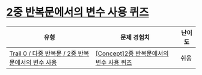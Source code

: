 # [2중 반복문에서의 변수 사용 퀴즈](https://www.codetree.ai/trails/complete/curated-cards/nl-pre-2d-loop-variables)

|유형|문제 경험치|난이도|
|---|---|---|
|[Trail 0 / 다중 반복문 / 2중 반복문에서의 변수 사용](https://www.codetree.ai/trail-info/codetree-101/)|[[Concept]2중 반복문에서의 변수 사용 퀴즈](https://www.codetree.ai/trails/complete/curated-cards/nl-pre-2d-loop-variables/)|쉬움|

